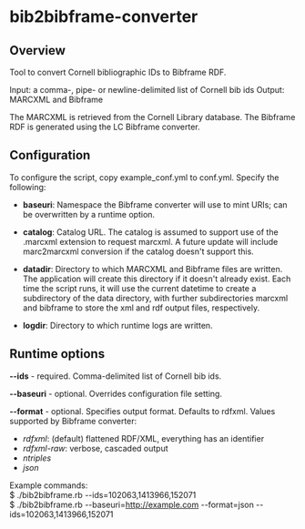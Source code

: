 # bib2bibframe-converter #

## Overview ##

Tool to convert Cornell bibliographic IDs to Bibframe RDF.

Input: a comma-, pipe- or newline-delimited list of Cornell bib ids
Output: MARCXML and Bibframe 

The MARCXML is retrieved from the Cornell Library database. The Bibframe RDF is
generated using the LC Bibframe converter.


## Configuration ##

To configure the script, copy example_conf.yml to conf.yml. Specify the 
following:

- **baseuri**: Namespace the Bibframe converter will use to mint URIs; can be
overwritten by a runtime option.

- **catalog**: Catalog URL. The catalog is assumed to support use of the 
.marcxml extension to request marcxml. A future update will include marc2marcxml 
conversion if the catalog doesn't support this.

- **datadir**: Directory to which MARCXML and Bibframe files are written. The
application will create this directory if it doesn't already exist. Each time 
the script runs, it will use the current datetime to create a subdirectory of 
the data directory, with further subdirectories marcxml and bibframe to store 
the xml and rdf output files, respectively.

- **logdir**: Directory to which runtime logs are written.


## Runtime options ##

**--ids** - required. Comma-delimited list of Cornell bib ids.

**--baseuri** - optional. Overrides configuration file setting.

**--format** - optional. Specifies output format. Defaults to rdfxml.
Values supported by Bibframe converter:
- *rdfxml*: (default) flattened RDF/XML, everything has an identifier
- *rdfxml-raw*: verbose, cascaded output
- *ntriples*
- *json*



Example commands:  
$ ./bib2bibframe.rb --ids=102063,1413966,152071    
$ ./bib2bibframe.rb --baseuri=http://example.com --format=json --ids=102063,1413966,152071




